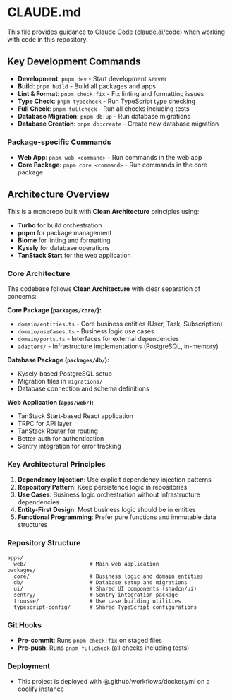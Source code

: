 # CLAUDE.md

This file provides guidance to Claude Code (claude.ai/code) when working with code in this repository.

## Key Development Commands

- **Development**: `pnpm dev` - Start development server
- **Build**: `pnpm build` - Build all packages and apps
- **Lint & Format**: `pnpm check:fix` - Fix linting and formatting issues
- **Type Check**: `pnpm typecheck` - Run TypeScript type checking
- **Full Check**: `pnpm fullcheck` - Run all checks including tests
- **Database Migration**: `pnpm db:up` - Run database migrations
- **Database Creation**: `pnpm db:create` - Create new database migration

### Package-specific Commands

- **Web App**: `pnpm web <command>` - Run commands in the web app
- **Core Package**: `pnpm core <command>` - Run commands in the core package

## Architecture Overview

This is a monorepo built with **Clean Architecture** principles using:

- **Turbo** for build orchestration
- **pnpm** for package management
- **Biome** for linting and formatting
- **Kysely** for database operations
- **TanStack Start** for the web application

### Core Architecture

The codebase follows **Clean Architecture** with clear separation of concerns:

**Core Package (`packages/core/`):**
- `domain/entities.ts` - Core business entities (User, Task, Subscription)
- `domain/useCases.ts` - Business logic use cases
- `domain/ports.ts` - Interfaces for external dependencies
- `adapters/` - Infrastructure implementations (PostgreSQL, in-memory)

**Database Package (`packages/db/`):**
- Kysely-based PostgreSQL setup
- Migration files in `migrations/`
- Database connection and schema definitions

**Web Application (`apps/web/`):**
- TanStack Start-based React application
- TRPC for API layer
- TanStack Router for routing
- Better-auth for authentication
- Sentry integration for error tracking

### Key Architectural Principles

1. **Dependency Injection**: Use explicit dependency injection patterns
2. **Repository Pattern**: Keep persistence logic in repositories
3. **Use Cases**: Business logic orchestration without infrastructure dependencies
4. **Entity-First Design**: Most business logic should be in entities
5. **Functional Programming**: Prefer pure functions and immutable data structures

### Repository Structure

```
apps/
  web/                    # Main web application
packages/
  core/                   # Business logic and domain entities
  db/                     # Database setup and migrations
  ui/                     # Shared UI components (shadcn/ui)
  sentry/                 # Sentry integration package
  trousse/                # Use case building utilities
  typescript-config/      # Shared TypeScript configurations
```

### Git Hooks
- **Pre-commit**: Runs `pnpm check:fix` on staged files
- **Pre-push**: Runs `pnpm fullcheck` (all checks including tests)

### Deployment
- This project is deployed with @.github/workflows/docker.yml on a coolify instance